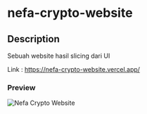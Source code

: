 # nefa-crypto-website

## Description
Sebuah website hasil slicing dari UI 

Link : https://nefa-crypto-website.vercel.app/

### Preview
![Nefa Crypto Website](full_ss.jpeg)
